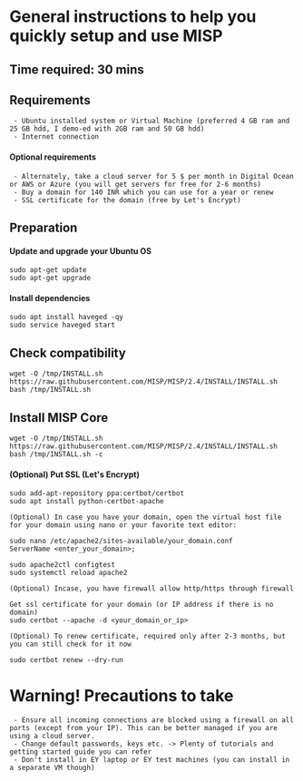 # General instructions to help you quickly setup and use MISP

## Time required: 30 mins

## Requirements
```
 - Ubuntu installed system or Virtual Machine (preferred 4 GB ram and 25 GB hdd, I demo-ed with 2GB ram and 50 GB hdd)
 - Internet connection
```
#### Optional requirements
```
 - Alternately, take a cloud server for 5 $ per month in Digital Ocean or AWS or Azure (you will get servers for free for 2-6 months)
 - Buy a domain for 140 INR which you can use for a year or renew
 - SSL certificate for the domain (free by Let's Encrypt)
```
 
## Preparation 

#### Update and upgrade your Ubuntu OS
```
sudo apt-get update
sudo apt-get upgrade
```
#### Install dependencies
```
sudo apt install haveged -qy
sudo service haveged start
```

## Check compatibility
```
wget -O /tmp/INSTALL.sh https://raw.githubusercontent.com/MISP/MISP/2.4/INSTALL/INSTALL.sh
bash /tmp/INSTALL.sh
```

## Install MISP Core
```
wget -O /tmp/INSTALL.sh https://raw.githubusercontent.com/MISP/MISP/2.4/INSTALL/INSTALL.sh
bash /tmp/INSTALL.sh -c
```

#### (Optional) Put SSL (Let's Encrypt)
```
sudo add-apt-repository ppa:certbot/certbot
sudo apt install python-certbot-apache
 
(Optional) In case you have your domain, open the virtual host file for your domain using nano or your favorite text editor:

sudo nano /etc/apache2/sites-available/your_domain.conf
ServerName <enter_your_domain>;

sudo apache2ctl configtest
sudo systemctl reload apache2

(Optional) Incase, you have firewall allow http/https through firewall

Get ssl certificate for your domain (or IP address if there is no domain)
sudo certbot --apache -d <your_domain_or_ip>

(Optional) To renew certificate, required only after 2-3 months, but you can still check for it now

sudo certbot renew --dry-run
```

# Warning! Precautions to take
```
 - Ensure all incoming connections are blocked using a firewall on all ports (except from your IP). This can be better managed if you are using a cloud server.
 - Change default passwords, keys etc. -> Plenty of tutorials and getting started guide you can refer
 - Don't install in EY laptop or EY test machines (you can install in a separate VM though)
```